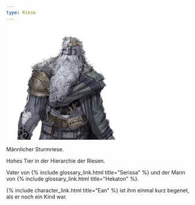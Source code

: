 ```yaml
---
type: Riese
---
```


<img src='/images/skt/hekaton.png' class="image-right move-left" style="max-width: 300px" />

Männlicher Sturmriese.

Hohes Tier in der Hierarchie der Riesen.

Vater von {% include glossary_link.html title="Serissa" %} und der Mann von {% include
glossary_link.html title="Hekaton" %}.

{% include character_link.html title="Ean" %} ist ihm einmal kurz begenet, als er noch ein Kind war.

<div style="clear: both"></div>
